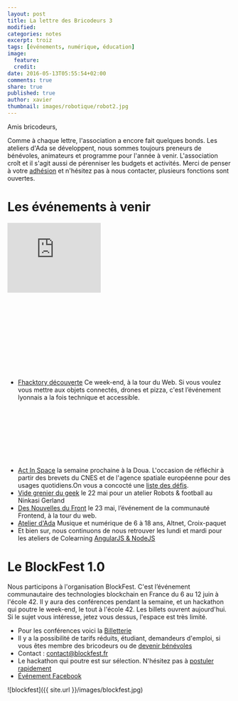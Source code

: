 ```yaml
---
layout: post
title: La lettre des Bricodeurs 3
modified:
categories: notes
excerpt: troiz
tags: [événements, numérique, éducation]
image: 
  feature: 
  credit: 
date: 2016-05-13T05:55:54+02:00
comments: true
share: true
published: true
author: xavier
thumbnail: images/robotique/robot2.jpg
---
```


Amis bricodeurs,

Comme à chaque lettre, l'association a encore fait quelques bonds. Les ateliers d'Ada se développent, nous sommes toujours preneurs de bénévoles, animateurs et programme pour l'année à venir. L'association croît et il s'agit aussi de pérenniser les budgets et activités. Merci de penser à votre [adhésion](http://lesbricodeurs.fr/nousrejoindre/) et n'hésitez pas à nous contacter, plusieurs fonctions sont ouvertes.

# Les événements à venir 

<div class="pull-right" style="width: 28rem; height: 21rem;"><iframe width="210" height="157" src="https://www.youtube.com/v/zeZ2-sb7sBk" frameborder="0" ></iframe></div>

* [Fhacktory découverte](https://yurplan.com/event/f-HAC-Ktory-Decouverte/8214 ) Ce week-end, à la tour du Web. Si vous voulez vous mettre aux objets connectés, drones et pizza, c'est l’événement lyonnais a la fois technique et accessible.

<br/><br/><br/><br/><br/><br/><br/>

* [Act In Space](http://www.actinspace.org/) la semaine prochaine à la Doua. L'occasion de réfléchir à partir des brevets du CNES et de l'agence spatiale européenne pour des usages quotidiens.On vous a concocté une [liste des défis](http://lesbricodeurs.fr/ActInSpace/).
* [Vide grenier du geek](http://www.aoa-prod.com/vide-grenier-du-geek/) le 22 mai pour un atelier Robots & football au Ninkasi Gerland
* [Des Nouvelles du Front](https://www.facebook.com/events/234683413576030/) le 23 mai, l’événement de la communauté Frontend, à la tour du web.
* [Atelier d'Ada](http://lesbricodeurs.fr/AteliersdAda/) Musique et numérique de 6 à 18 ans, Altnet, Croix-paquet
* Et bien sur, nous continuons de nous retrouver les lundi et mardi pour les ateliers de Colearning [AngularJS & NodeJS](http://www.meetup.com/fr-FR/Design-et-technologie-pour-projets-citoyens/)

# Le BlockFest 1.0
Nous participons à l'organisation BlockFest. C'est l’événement communautaire des technologies blockchain en France du 6 au 12 juin à l'école 42. Il y aura des conférences pendant la semaine, et un hackathon qui poutre le week-end, le tout à l'école 42. Les billets ouvrent aujourd'hui. Si le sujet vous intéresse, jetez vous dessus, l'espace est très limité.

* Pour les conférences voici la [Billetterie](https://www.eventbrite.fr/e/billets-le-blockfest-10-24632664964)
* Il y a la possibilité de tarifs réduits, étudiant, demandeurs d'emploi, si vous êtes membre des bricodeurs ou de [devenir bénévoles]({{site.url}}/BlockFest/Contribuer/)
* Contact : [contact@blockfest.fr](mailto:contact@blockfest.Fr)
* Le hackathon qui poutre est sur sélection. N'hésitez pas à [postuler rapidement](http://lesbricodeurs.fr/BlockSprint/)
* [Événement Facebook](https://www.facebook.com/events/1139612932757643/)

![blockfest]({{ site.url }}/images/blockfest.jpg)